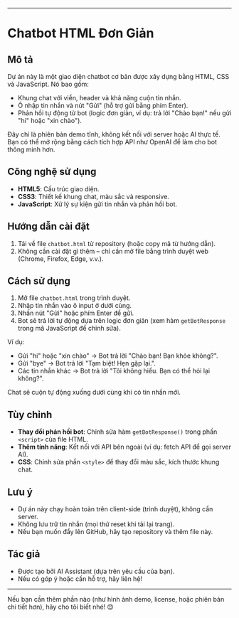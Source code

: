 
---

# Chatbot HTML Đơn Giản

## Mô tả
Dự án này là một giao diện chatbot cơ bản được xây dựng bằng HTML, CSS và JavaScript. Nó bao gồm:
- Khung chat với viền, header và khả năng cuộn tin nhắn.
- Ô nhập tin nhắn và nút "Gửi" (hỗ trợ gửi bằng phím Enter).
- Phản hồi tự động từ bot (logic đơn giản, ví dụ: trả lời "Chào bạn!" nếu gửi "hi" hoặc "xin chào").

Đây chỉ là phiên bản demo tĩnh, không kết nối với server hoặc AI thực tế. Bạn có thể mở rộng bằng cách tích hợp API như OpenAI để làm cho bot thông minh hơn.

## Công nghệ sử dụng
- **HTML5**: Cấu trúc giao diện.
- **CSS3**: Thiết kế khung chat, màu sắc và responsive.
- **JavaScript**: Xử lý sự kiện gửi tin nhắn và phản hồi bot.

## Hướng dẫn cài đặt
1. Tải về file `chatbot.html` từ repository (hoặc copy mã từ hướng dẫn).
2. Không cần cài đặt gì thêm – chỉ cần mở file bằng trình duyệt web (Chrome, Firefox, Edge, v.v.).

## Cách sử dụng
1. Mở file `chatbot.html` trong trình duyệt.
2. Nhập tin nhắn vào ô input ở dưới cùng.
3. Nhấn nút "Gửi" hoặc phím Enter để gửi.
4. Bot sẽ trả lời tự động dựa trên logic đơn giản (xem hàm `getBotResponse` trong mã JavaScript để chỉnh sửa).

Ví dụ:
- Gửi "hi" hoặc "xin chào" → Bot trả lời "Chào bạn! Bạn khỏe không?".
- Gửi "bye" → Bot trả lời "Tạm biệt! Hẹn gặp lại.".
- Các tin nhắn khác → Bot trả lời "Tôi không hiểu. Bạn có thể hỏi lại không?".

Chat sẽ cuộn tự động xuống dưới cùng khi có tin nhắn mới.

## Tùy chỉnh
- **Thay đổi phản hồi bot**: Chỉnh sửa hàm `getBotResponse()` trong phần `<script>` của file HTML.
- **Thêm tính năng**: Kết nối với API bên ngoài (ví dụ: fetch API để gọi server AI).
- **CSS**: Chỉnh sửa phần `<style>` để thay đổi màu sắc, kích thước khung chat.

## Lưu ý
- Dự án này chạy hoàn toàn trên client-side (trình duyệt), không cần server.
- Không lưu trữ tin nhắn (mọi thứ reset khi tải lại trang).
- Nếu bạn muốn đẩy lên GitHub, hãy tạo repository và thêm file này.

## Tác giả
- Được tạo bởi AI Assistant (dựa trên yêu cầu của bạn).
- Nếu có góp ý hoặc cần hỗ trợ, hãy liên hệ!

---

Nếu bạn cần thêm phần nào (như hình ảnh demo, license, hoặc phiên bản chi tiết hơn), hãy cho tôi biết nhé! 😊
